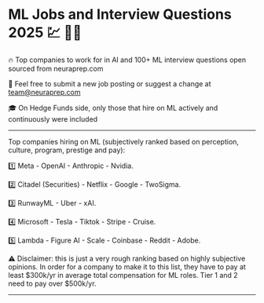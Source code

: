 # ML Jobs and Interview Questions 2025 💹 🐱‍💻
🔥 Top companies to work for in AI and 100+ ML interview questions open sourced from neuraprep.com

🙏 Feel free to submit a new job posting or suggest a change at team@neuraprep.com

🎓 On Hedge Funds side, only those that hire on ML actively and continuously were included

------

Top companies hiring on ML (subjectively ranked based on perception, culture, program, prestige and pay): 

1️⃣ Meta - OpenAI - Anthropic - Nvidia. 

2️⃣ Citadel (Securities) - Netflix - Google - TwoSigma. 

3️⃣ RunwayML - Uber - xAI. 

4️⃣ Microsoft - Tesla - Tiktok - Stripe - Cruise. 

5️⃣ Lambda - Figure AI - Scale - Coinbase - Reddit - Adobe.

⚠️ Disclaimer: this is just a very rough ranking based on highly subjective opinions. In order for a company to make it to this list, they have to pay at least $300k/yr in average total compensation for ML roles. Tier 1 and 2 need to pay over $500k/yr.


------

